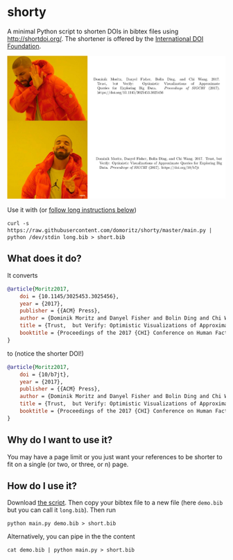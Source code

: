 # shorty

A minimal Python script to shorten DOIs in bibtex files using http://shortdoi.org/. The shortener is offered by the [International DOI Foundation](https://www.doi.org/).

<div style="text-align:center">
    <img src="images/meme.jpg" width="640"></img>
</div>

Use it with (or [follow long instructions below](#how-do-i-use-it))

```
curl -s https://raw.githubusercontent.com/domoritz/shorty/master/main.py | python /dev/stdin long.bib > short.bib
```

## What does it do?

It converts

```bib
@article{Moritz2017,
	doi = {10.1145/3025453.3025456},
	year = {2017},
	publisher = {{ACM} Press},
	author = {Dominik Moritz and Danyel Fisher and Bolin Ding and Chi Wang},
	title = {Trust,  but Verify: Optimistic Visualizations of Approximate Queries for Exploring Big Data},
	booktitle = {Proceedings of the 2017 {CHI} Conference on Human Factors in Computing Systems  - {CHI} {\textquotesingle}17}
}
```

to (notice the shorter DOI!)

```bib
@article{Moritz2017,
	doi = {10/b7jt},
	year = {2017},
	publisher = {{ACM} Press},
	author = {Dominik Moritz and Danyel Fisher and Bolin Ding and Chi Wang},
	title = {Trust,  but Verify: Optimistic Visualizations of Approximate Queries for Exploring Big Data},
	booktitle = {Proceedings of the 2017 {CHI} Conference on Human Factors in Computing Systems  - {CHI} {\textquotesingle}17}
}
```

## Why do I want to use it?

You may have a page limit or you just want your references to be shorter to fit on a single (or two, or three, or n) page. 

## How do I use it?

Download [the script](main.py). Then copy your bibtex file to a new file (here `demo.bib` but you can call it `long.bib`). Then run

```
python main.py demo.bib > short.bib
```

Alternatively, you can pipe in the the content

```
cat demo.bib | python main.py > short.bib
```

